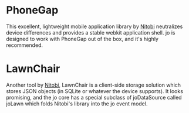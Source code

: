 PhoneGap
========

This excellent, lightweight mobile application library by [Nitobi](http://phonegap.com)
neutralizes device differences and provides a stable webkit application shell. jo is
designed to work with PhoneGap out of the box, and it's highly recommended.

LawnChair
=========

Another tool by [Nitobi](http://phonegap.com), LawnChair is a client-side storage
solution which stores JSON objects (in SQLite or whatever the device supports). It looks
promising, and the jo core has a special subclass of joDataSource called joLawn
which folds Nitobi's library into the jo event model.
